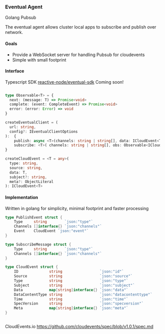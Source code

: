 ### Eventual Agent

Golang Pubsub

The eventual agent allows cluster local apps to subscribe and publish over network.

#### Goals

- Provide a WebSocket server for handling Pubsub for cloudevents
- Simple with small footprint

#### Interface

Typescript SDK [reactive-node/eventual-sdk](https://gitlab.com/adriftdev1/reactive-node/-/tree/master/packages/eventual-sdk) Coming soon!
```ts

type Observable<T> = {
  next: (message: T) => Promise<void>
  complete: (event: CompleteEvent) => Promise<void>
  error: (error: Error) => void
}

createEventualClient = (
  url: string,
  config?: IEventualClientOptions
):  {
    publish: async <T>(channels: string | string[], data: ICloudEvent<T>), 
    subscribe: <T>( channels: string | string[], obs: Observable<ICloudEvent<T>> ): dispose 
}

createCloudEvent = <T = any>(
  type: string,
  source: string,
  data: T,
  subject?: string,
  meta?: ObjectLiteral
): ICloudEvent<T> 

```

#### Implementation
Written in golang for simplicity, minimal footprint and faster processing

```go
type PublishEvent struct {
	Type     string        `json:"type"`
	Channels []interface{} `json:"channels"`
	Event    CloudEvent `json:"event"`
}

type SubscribeMessage struct {
	Type     string        `json:"type"`
	Channels []interface{} `json:"channels"`
}

type CloudEvent struct {
	ID              string                 `json:"id"`
	Source          string                 `json:"source"`
	Type            string                 `json:"type"`
	Subject         string                 `json:"subject"`
	Data            map[string]interface{} `json:"data"`
	DataContentType string                 `json:"datacontenttype"`
	Time            string                 `json:"time"`
	SpecVersion     string                 `json:"specversion"`
	Meta            map[string]interface{} `json:"meta"`
}



```


CloudEvents.io
https://github.com/cloudevents/spec/blob/v1.0.1/spec.md
